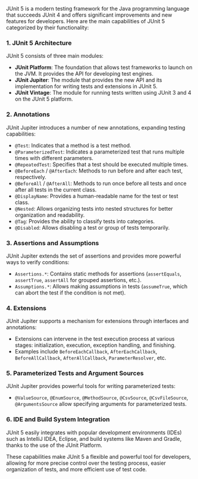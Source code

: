 JUnit 5 is a modern testing framework for the Java programming language that succeeds JUnit 4 and offers significant improvements and new features for developers. Here are the main capabilities of JUnit 5 categorized by their functionality:

### 1. JUnit 5 Architecture
JUnit 5 consists of three main modules:

- **JUnit Platform**: The foundation that allows test frameworks to launch on the JVM. It provides the API for developing test engines.
- **JUnit Jupiter**: The module that provides the new API and its implementation for writing tests and extensions in JUnit 5.
- **JUnit Vintage**: The module for running tests written using JUnit 3 and 4 on the JUnit 5 platform.

### 2. Annotations
JUnit Jupiter introduces a number of new annotations, expanding testing capabilities:

- `@Test`: Indicates that a method is a test method.
- `@ParameterizedTest`: Indicates a parameterized test that runs multiple times with different parameters.
- `@RepeatedTest`: Specifies that a test should be executed multiple times.
- `@BeforeEach` / `@AfterEach`: Methods to run before and after each test, respectively.
- `@BeforeAll` / `@AfterAll`: Methods to run once before all tests and once after all tests in the current class.
- `@DisplayName`: Provides a human-readable name for the test or test class.
- `@Nested`: Allows organizing tests into nested structures for better organization and readability.
- `@Tag`: Provides the ability to classify tests into categories.
- `@Disabled`: Allows disabling a test or group of tests temporarily.

### 3. Assertions and Assumptions
JUnit Jupiter extends the set of assertions and provides more powerful ways to verify conditions:

- `Assertions.*`: Contains static methods for assertions (`assertEquals`, `assertTrue`, `assertAll` for grouped assertions, etc.).
- `Assumptions.*`: Allows making assumptions in tests (`assumeTrue`, which can abort the test if the condition is not met).

### 4. Extensions
JUnit Jupiter supports a mechanism for extensions through interfaces and annotations:

- Extensions can intervene in the test execution process at various stages: initialization, execution, exception handling, and finishing.
- Examples include `BeforeEachCallback`, `AfterEachCallback`, `BeforeAllCallback`, `AfterAllCallback`, `ParameterResolver`, etc.

### 5. Parameterized Tests and Argument Sources
JUnit Jupiter provides powerful tools for writing parameterized tests:

- `@ValueSource`, `@EnumSource`, `@MethodSource`, `@CsvSource`, `@CsvFileSource`, `@ArgumentsSource` allow specifying arguments for parameterized tests.

### 6. IDE and Build System Integration
JUnit 5 easily integrates with popular development environments (IDEs) such as IntelliJ IDEA, Eclipse, and build systems like Maven and Gradle, thanks to the use of the JUnit Platform.

These capabilities make JUnit 5 a flexible and powerful tool for developers, allowing for more precise control over the testing process, easier organization of tests, and more efficient use of test code.
